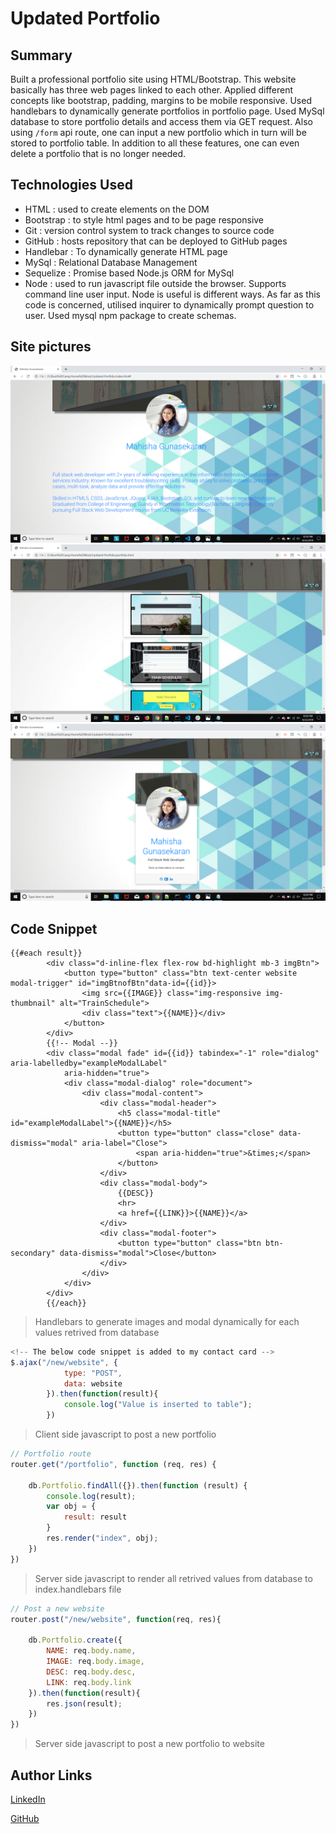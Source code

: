 # Updated Portfolio

## Summary
Built a professional portfolio site using HTML/Bootstrap. This website basically has three web pages linked to each other. Applied different concepts like bootstrap, padding, margins to be mobile responsive. Used handlebars to dynamically generate portfolios in portfolio page. Used MySql database to store portfolio details and access them via GET request. Also using `/form` api route, one can input a new portfolio which in turn will be stored to portfolio table. In addition to all these features, one can even delete a portfolio that is no longer needed.

## Technologies Used
- HTML : used to create elements on the DOM
- Bootstrap : to style html pages and to be page responsive
- Git : version control system to track changes to source code
- GitHub : hosts repository that can be deployed to GitHub pages
- Handlebar : To dynamically generate HTML page
- MySql : Relational Database Management
- Sequelize : Promise based Node.js ORM for MySql
- Node : used to run javascript file outside the browser. Supports command line user input. Node is useful is different ways. As
far as this code is concerned, utilised inquirer to dynamically prompt question to user. Used mysql npm package to create schemas.

## Site pictures
![Site](one.jpg)
![Site](two.jpg)
![Site](three.jpg)

## Code Snippet
```Handlebars
{{#each result}}
        <div class="d-inline-flex flex-row bd-highlight mb-3 imgBtn">
            <button type="button" class="btn text-center website modal-trigger" id="imgBtnofBtn"data-id={{id}}>
                <img src={{IMAGE}} class="img-responsive img-thumbnail" alt="TrainSchedule">
                <div class="text">{{NAME}}</div>
            </button>
        </div>
        {{!-- Modal --}}
        <div class="modal fade" id={{id}} tabindex="-1" role="dialog" aria-labelledby="exampleModalLabel"
            aria-hidden="true">
            <div class="modal-dialog" role="document">
                <div class="modal-content">
                    <div class="modal-header">
                        <h5 class="modal-title" id="exampleModalLabel">{{NAME}}</h5>
                        <button type="button" class="close" data-dismiss="modal" aria-label="Close">
                            <span aria-hidden="true">&times;</span>
                        </button>
                    </div>
                    <div class="modal-body">
                        {{DESC}}
                        <hr>
                        <a href={{LINK}}>{{NAME}}</a>
                    </div>
                    <div class="modal-footer">
                        <button type="button" class="btn btn-secondary" data-dismiss="modal">Close</button>
                    </div>
                </div>
            </div>
        </div>
        {{/each}}
```
> Handlebars to generate images and modal dynamically for each values retrived from database

```Javascript
<!-- The below code snippet is added to my contact card -->
$.ajax("/new/website", {
            type: "POST",
            data: website
        }).then(function(result){
            console.log("Value is inserted to table");
        })
```
> Client side javascript to post a new portfolio

```Javascript
// Portfolio route
router.get("/portfolio", function (req, res) {

    db.Portfolio.findAll({}).then(function (result) {
        console.log(result);
        var obj = {
            result: result
        }
        res.render("index", obj);
    })
})
```
> Server side javascript to render all retrived values from database to index.handlebars file

```Javascript
// Post a new website
router.post("/new/website", function(req, res){

    db.Portfolio.create({
        NAME: req.body.name,
        IMAGE: req.body.image,
        DESC: req.body.desc,
        LINK: req.body.link
    }).then(function(result){
        res.json(result);
    })
})
```
> Server side javascript to post a new portfolio to website

## Author Links
[LinkedIn](https://www.linkedin.com/in/mahisha-gunasekaran-0a780a88/)

[GitHub](https://github.com/Mahi-Mani)


